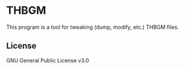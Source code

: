 # THBGM

This program is a tool for tweaking (dump, modify, etc.) THBGM files.

## License

GNU General Public License v3.0
